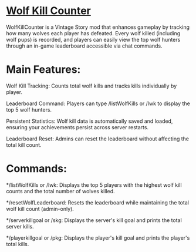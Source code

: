 # [Wolf Kill Counter](https://mods.vintagestory.at/wolfkillcountermod)

WolfKillCounter is a Vintage Story mod that enhances gameplay by tracking how many wolves each player has defeated. Every wolf killed (including wolf pups) is recorded, and players can easily view the top wolf hunters through an in-game leaderboard accessible via chat commands.

# Main Features:
Wolf Kill Tracking: Counts total wolf kills and tracks kills individually by player.

Leaderboard Command: Players can type /listWolfKills or /lwk to display the top 5 wolf hunters.

Persistent Statistics: Wolf kill data is automatically saved and loaded, ensuring your achievements persist across server restarts.

Leaderboard Reset: Admins can reset the leaderboard without affecting the total kill count.

# Commands:
*/listWolfKills or /lwk: Displays the top 5 players with the highest wolf kill counts and the total number of wolves killed.

*/resetWolfLeaderboard: Resets the leaderboard while maintaining the total wolf kill count (admin-only).

*/serverkillgoal or /skg: Displays the server's kill goal and prints the total server kills.

*/playerkillgoal or /pkg: Displays the player's kill goal and prints the player's total kills.
